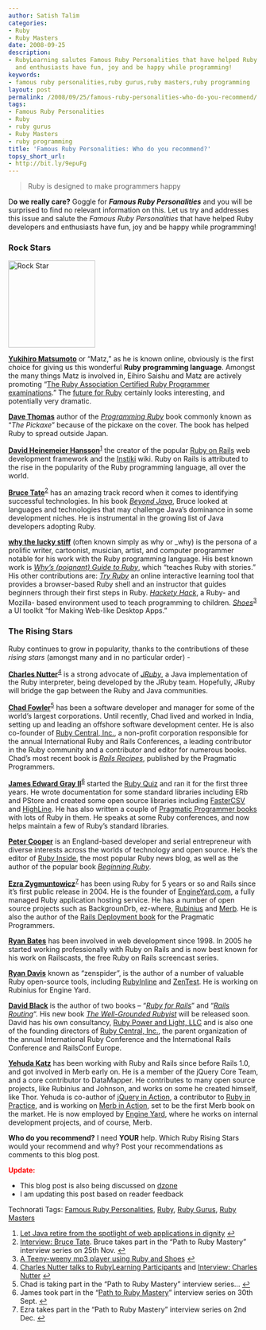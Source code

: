 ```yaml
---
author: Satish Talim
categories:
- Ruby
- Ruby Masters
date: 2008-09-25
description:
- RubyLearning salutes Famous Ruby Personalities that have helped Ruby developers
  and enthusiasts have fun, joy and be happy while programming!
keywords:
- famous ruby personalities,ruby gurus,ruby masters,ruby programming
layout: post
permalink: /2008/09/25/famous-ruby-personalities-who-do-you-recommend/
tags:
- Famous Ruby Personalities
- Ruby
- ruby gurus
- Ruby Masters
- ruby programming
title: 'Famous Ruby Personalities: Who do you recommend?'
topsy_short_url:
- http://bit.ly/9epuFg
---
```


<div>
  <blockquote class="right">
    <p>
      Ruby is designed to make programmers happy
    </p>
  </blockquote>
  
  <p>
    <span class="drop_cap">D</span><b>o we really care?</b> Goggle for <strong><em>Famous Ruby Personalities</em></strong> and you will be surprised to find no relevant information on this. Let us try and addresses this issue and salute the <em>Famous Ruby Personalities</em> that have helped Ruby developers and enthusiasts have fun, joy and be happy while programming!
  </p>
  
  <h3>
    Rock Stars
  </h3>
  
  <p>
    <img class="alignright" src="http://rubylearning.com/images/rock_star.jpg" alt="Rock Star" title="Image courtesy Palagems.com" width="175" height="175" />
  </p>
  
  <p>
    <strong><a href="http://en.wikipedia.org/wiki/Yukihiro_Matsumoto">Yukihiro Matsumoto</a></strong> or &#8220;Matz,&#8221; as he is known online, obviously is the first choice for giving us this wonderful <strong>Ruby programming language</strong>. Amongst the many things Matz is involved in, Eihiro Saishu and Matz are actively promoting &#8220;<a href="http://www.ruby-assn.org/certification/programmer/index.html.en">The Ruby Association Certified Ruby Programmer examinations</a>.&#8221; The <a href="http://www.infoq.com/news/how-many-rubies-future">future for Ruby</a> certainly looks interesting, and potentially very dramatic.
  </p>
  
  <p>
    <strong><a href="http://en.wikipedia.org/wiki/Dave_Thomas_(programmer)">Dave Thomas</a></strong> author of the <em><a href="http://tinyurl.com/458asz">Programming Ruby</a></em> book commonly known as &#8220;<em>The Pickaxe</em>&#8221; because of the pickaxe on the cover. The book has helped Ruby to spread outside Japan.
  </p>
  
  <p>
    <strong><a href="http://en.wikipedia.org/wiki/David_Heinemeier_Hansson">David Heinemeier Hansson</a></strong><sup class='footnote'><a href='#fn-560-1' id='fnref-560-1'>1</a></sup> the creator of the popular <a href="http://www.rubyonrails.org/">Ruby on Rails</a> web development framework and the <a href="http://www.instiki.org/show/HomePage">Instiki</a> wiki. Ruby on Rails is attributed to the rise in the popularity of the Ruby programming language, all over the world.
  </p>
  
  <p>
    <strong><a href="http://en.wikipedia.org/wiki/Bruce_Tate">Bruce Tate</a></strong><sup class='footnote'><a href='#fn-560-2' id='fnref-560-2'>2</a></sup> has an amazing track record when it comes to identifying successful technologies. In his book <em><a href="http://tinyurl.com/4osnpy">Beyond Java</a></em>, Bruce looked at languages and technologies that may challenge Java&#8217;s dominance in some development niches. He is instrumental in the growing list of Java developers adopting Ruby.
  </p>
  
  <p>
    <strong><a href="http://en.wikipedia.org/wiki/Why_the_lucky_stiff">why the lucky stiff</a></strong> (often known simply as why or _why) is the persona of a prolific writer, cartoonist, musician, artist, and computer programmer notable for his work with the Ruby programming language. His best known work is <em><a href="http://poignantguide.net/ruby/">Why&#8217;s (poignant) Guide to Ruby</a></em>, which &#8220;teaches Ruby with stories.&#8221; His other contributions are: <em><a href="http://tryruby.hobix.com/">Try Ruby</a></em> an online interactive learning tool that provides a browser-based Ruby shell and an instructor that guides beginners through their first steps in Ruby. <em><a href="http://hacketyhack.net/">Hackety Hack</a></em>, a Ruby- and Mozilla- based environment used to teach programming to children. <em><a href="http://shoooes.net/">Shoes</a></em><sup class='footnote'><a href='#fn-560-3' id='fnref-560-3'>3</a></sup> a UI toolkit &#8220;for Making Web-like Desktop Apps.&#8221;
  </p>
  
  <h3>
    The Rising Stars
  </h3>
  
  <p>
    Ruby continues to grow in popularity, thanks to the contributions of these <em>rising stars</em> (amongst many and in no particular order) -
  </p>
  
  <p>
    <strong><a href="http://en.wikipedia.org/wiki/JRuby">Charles Nutter</a></strong><sup class='footnote'><a href='#fn-560-4' id='fnref-560-4'>4</a></sup> is a strong advocate of <em><a href="http://jruby.codehaus.org/">JRuby</a></em>, a Java implementation of the Ruby interpreter, being developed by the JRuby team. Hopefully, JRuby will bridge the gap between the Ruby and Java communities.
  </p>
  
  <p>
    <strong><a href="http://www.chadfowler.com/">Chad Fowler</a></strong><sup class='footnote'><a href='#fn-560-5' id='fnref-560-5'>5</a></sup> has been a software developer and manager for some of the world&#8217;s largest corporations. Until recently, Chad lived and worked in India, setting up and leading an offshore software development center. He is also co-founder of <a href="http://rubycentral.org/">Ruby Central, Inc.</a>, a non-profit corporation responsible for the annual International Ruby and Rails Conferences, a leading contributor in the Ruby community and a contributor and editor for numerous books. Chad&#8217;s most recent book is <em><a href="http://tinyurl.com/4kv477">Rails Recipes</a></em>, published by the Pragmatic Programmers.
  </p>
  
  <p>
    <strong><a href="http://blog.grayproductions.net/">James Edward Gray II</a></strong><sup class='footnote'><a href='#fn-560-6' id='fnref-560-6'>6</a></sup> started the <a href="http://rubyquiz.com/">Ruby Quiz</a> and ran it for the first three years. He wrote documentation for some standard libraries including ERb and PStore and created some open source libraries including <a href="http://rubyforge.org/projects/fastercsv/">FasterCSV</a> and <a href="http://highline.rubyforge.org/">HighLine</a>. He has also written a couple of <a href="http://www.pragprog.com/search?q=James+Edward+Gray+II">Pragmatic Programmer books</a> with lots of Ruby in them. He speaks at some Ruby conferences, and now helps maintain a few of Ruby&#8217;s standard libraries.
  </p>
  
  <p>
    <strong><a href="http://www.petercooper.co.uk/">Peter Cooper</a></strong> is an England-based developer and serial entrepreneur with diverse interests across the worlds of technology and open source. He&#8217;s the editor of <a href="http://www.rubyinside.com/">Ruby Inside</a>, the most popular Ruby news blog, as well as the author of the popular book <em><a href="http://tinyurl.com/4vk2vh">Beginning Ruby</a></em>.
  </p>
  
  <p>
    <strong><a href="http://brainspl.at/">Ezra Zygmuntowicz</a></strong><sup class='footnote'><a href='#fn-560-7' id='fnref-560-7'>7</a></sup> has been using Ruby for 5 years or so and Rails since it&#8217;s first public release in 2004. He is the founder of <a href="http://engineyard.com/">EngineYard.com</a>, a fully managed Ruby application hosting service. He has a number of open source projects such as BackgrounDrb, ez-where, <a href="http://rubini.us/">Rubinius</a> and <a href="http://merbivore.com/">Merb</a>. He is also the author of the <a href="http://tinyurl.com/4hfylf">Rails Deployment book</a> for the Pragmatic Programmers.
  </p>
  
  <p>
    <strong><a href="http://railscasts.com/">Ryan Bates</a></strong> has been involved in web development since 1998. In 2005 he started working professionally with Ruby on Rails and is now best known for his work on Railscasts, the free Ruby on Rails screencast series.
  </p>
  
  <p>
    <strong><a href="http://zenspider.com/">Ryan Davis</a></strong> known as &#8220;zenspider&#8221;, is the author of a number of valuable Ruby open-source tools, including <a href="http://www.zenspider.com/ZSS/Products/RubyInline/">RubyInline</a> and <a href="http://rubyforge.org/projects/zentest/">ZenTest</a>. He is working on Rubinius for Engine Yard.
  </p>
  
  <p>
    <strong><a href="http://rubylearning.com/blog/2007/08/18/david-black-interview-talking-to-rubylearningcom/">David Black</a></strong> is the author of two books &#8211; &#8220;<em><a href="http://tinyurl.com/4vrkj4">Ruby for Rails</a></em>&#8221; and &#8220;<em><a href="http://tinyurl.com/4am5lb">Rails Routing</a></em>&#8220;. His new book <em><a href="http://www.manning.com/black2/">The Well-Grounded Rubyist</a></em> will be released soon. David has his own consultancy, <a href="http://www.rubypal.com/">Ruby Power and Light, LLC</a> and is also one of the founding directors of <a href="http://www.rubycentral.org/">Ruby Central, Inc.</a>, the parent organization of the annual International Ruby Conference and the International Rails Conference and RailsConf Europe.
  </p>
  
  <p>
    <strong><a href="http://yehudakatz.com/">Yehuda Katz</a></strong> has been working with Ruby and Rails since before Rails 1.0, and got involved in Merb early on. He is a member of the jQuery Core Team, and a core contributor to DataMapper. He contributes to many open source projects, like Rubinius and Johnson, and works on some he created himself, like Thor. Yehuda is co-author of <a href="http://www.manning.com/bibeault/">jQuery in Action</a>, a contributor to <a href="http://www.manning.com/mcanally/">Ruby in Practice</a>, and is working on <a href="http://www.manning.com/ivey/">Merb in Action</a>, set to be the first Merb book on the market. He is now employed by <a href="http://www.engineyard.com/">Engine Yard</a>, where he works on internal development projects, and of course, Merb.
  </p>
  
  <p class="alert">
    <strong>Who do you recommend?</strong> I need <strong>YOUR</strong> help. Which Ruby Rising Stars would your recommend and why? Post your recommendations as comments to this blog post.
  </p>
  
  <p>
    <strong><span style="color:red;">Update:</span></strong>
  </p>
  
  <ul>
    <li>
      This blog post is also being discussed on <a href="http://www.dzone.com/links/famous_ruby_personalities_who_do_you_recommend.html">dzone</a>
    </li>
    <li>
      I am updating this post based on reader feedback
    </li>
  </ul>
</div>

Technorati Tags: <a href="http://technorati.com/tag/Famous+Ruby+Personalities" rel="tag">Famous Ruby Personalities</a>, <a href="http://technorati.com/tag/Ruby" rel="tag">Ruby</a>, <a href="http://technorati.com/tag/Ruby+Gurus" rel="tag">Ruby Gurus</a>, <a href="http://technorati.com/tag/Ruby+Masters" rel="tag">Ruby Masters</a>

<div class='footnotes'>
  <div class='footnotedivider'>
  </div>
  
  <ol>
    <li id='fn-560-1'>
      <a href="http://www.indicthreads.com/interviews/390/ruby_on_rails_java_web_application.html">Let Java retire from the spotlight of web applications in dignity</a> <span class='footnotereverse'><a href='#fnref-560-1'>&#8617;</a></span>
    </li>
    <li id='fn-560-2'>
      <a href="http://rubylearning.com/blog/2007/04/02/interview-bruce-tate/">Interview: Bruce Tate</a>. Bruce takes part in the &#8220;Path to Ruby Mastery&#8221; interview series on 25th Nov. <span class='footnotereverse'><a href='#fnref-560-2'>&#8617;</a></span>
    </li>
    <li id='fn-560-3'>
      <a href="http://rubylearning.com/blog/2008/05/31/a-teeny-weeny-mp3-player-using-ruby-and-shoes/">A Teeny-weeny mp3 player using Ruby and Shoes</a> <span class='footnotereverse'><a href='#fnref-560-3'>&#8617;</a></span>
    </li>
    <li id='fn-560-4'>
      <a href="http://rubylearning.com/blog/2008/07/21/charles-nutter-talks-to-rubylearning-participants/">Charles Nutter talks to RubyLearning Participants</a> and <a href="http://rubylearning.com/blog/2007/04/26/interview-charles-nutter/">Interview: Charles Nutter</a> <span class='footnotereverse'><a href='#fnref-560-4'>&#8617;</a></span>
    </li>
    <li id='fn-560-5'>
      Chad is taking part in the &#8220;Path to Ruby Mastery&#8221; interview series&#8230; <span class='footnotereverse'><a href='#fnref-560-5'>&#8617;</a></span>
    </li>
    <li id='fn-560-6'>
      James took part in the &#8220;<a href="http://rubylearning.com/blog/2008/09/30/little-known-ways-to-ruby-mastery-by-james-edward-gray-ii/">Path to Ruby Mastery</a>&#8221; interview series on 30th Sept. <span class='footnotereverse'><a href='#fnref-560-6'>&#8617;</a></span>
    </li>
    <li id='fn-560-7'>
      Ezra takes part in the &#8220;Path to Ruby Mastery&#8221; interview series on 2nd Dec. <span class='footnotereverse'><a href='#fnref-560-7'>&#8617;</a></span>
    </li>
  </ol>
</div>
